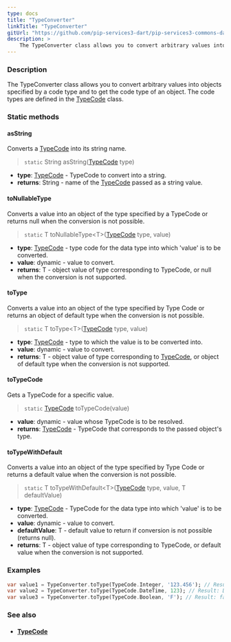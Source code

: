 ```yaml
---
type: docs
title: "TypeConverter"
linkTitle: "TypeConverter"
gitUrl: "https://github.com/pip-services3-dart/pip-services3-commons-dart"
description: > 
    The TypeConverter class allows you to convert arbitrary values into objects specified by a code type and to get the code type of an object.
---
```


### Description
The TypeConverter class allows you to convert arbitrary values into objects specified by a code type and to get the code type of an object. The code types are defined in the [TypeCode](../../convert/type_code) class.


### Static methods

#### asString
Converts a [TypeCode](../../convert/type_code) into its string name.

> `static` String asString([TypeCode](../../convert/type_code) type)

- **type**: [TypeCode](../../convert/type_code) - TypeCode to convert into a string.
- **returns**: String - name of the [TypeCode](../../convert/type_code) passed as a string value.

#### toNullableType
Converts a value into an object of the type specified by a TypeCode or returns null when the conversion is not possible.

> `static` T toNullableType\<T\>([TypeCode](../../convert/type_code) type, value) 

- **type**: [TypeCode](../../convert/type_code) - type code for the data type into which 'value' is to be converted.
- **value**: dynamic - value to convert.
- **returns**: T - object value of type corresponding to TypeCode, or null when the conversion is not supported.

#### toType
Converts a value into an object of the type specified by Type Code or returns an object of default type when the conversion is not possible.

> `static` T toType\<T\>([TypeCode](../../convert/type_code) type, value)

- **type**: [TypeCode](../../convert/type_code) - type to which the value is to be converted into.
- **value**: dynamic - value to convert.
- **returns**: T - object value of type corresponding to [TypeCode](../../convert/type_code), or object of default type when the conversion is not supported.


#### toTypeCode
Gets a TypeCode for a specific value.

> `static` [TypeCode](../../convert/type_code) toTypeCode(value) 

- **value**: dynamic - value whose TypeCode is to be resolved.
- **returns**: [TypeCode](../../convert/type_code) - TypeCode that corresponds to the passed object's type.

#### toTypeWithDefault
Converts a value into an object of the type specified by Type Code or returns a default value when the conversion is not possible.

> `static` T toTypeWithDefault\<T\>([TypeCode](../../convert/type_code) type, value, T defaultValue) 

- **type**: [TypeCode](../../convert/type_code) - TypeCode for the data type into which 'value' is to be converted.
- **value**: dynamic - value to convert.
- **defaultValue**: T - default value to return if conversion is not possible (returns null).
- **returns**: T - object value of type corresponding to TypeCode, or default value when the conversion is not supported.

### Examples


```dart
var value1 = TypeConverter.toType(TypeCode.Integer, '123.456'); // Result: 123
var value2 = TypeConverter.toType(TypeCode.DateTime, 123); // Result: DateTime(123)
var value3 = TypeConverter.toType(TypeCode.Boolean, 'F'); // Result: false
```

### See also
- #### [TypeCode](../../convert/type_code)

